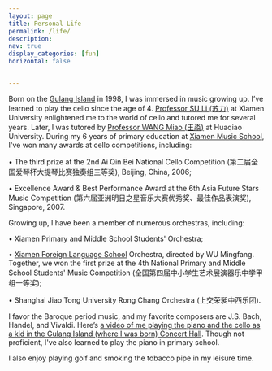 ```yaml
---
layout: page
title: Personal Life
permalink: /life/
description: 
nav: true
display_categories: [fun]
horizontal: false


---
```


Born on the <a href="https://en.wikipedia.org/wiki/Gulangyu">Gulang Island</a> in 1998, I was immersed in music growing up. I’ve learned to play the cello since the age of 4. <a href="https://baike.baidu.com/item/%E8%8B%8F%E5%8A%9B/20348800">Professor SU Li (苏力)</a> at Xiamen University enlightened me to the world of cello and tutored me for several years. Later, I was tutored by <a href="https://mdc.hqu.edu.cn/info/1037/2570.htm">Professor WANG Miao (王淼)</a> at Huaqiao University. During my 6 years of primary education at <a href="https://zh.m.wikipedia.org/zh-hans/%E5%8E%A6%E9%97%A8%E5%B8%82%E9%9F%B3%E4%B9%90%E5%AD%A6%E6%A0%A1">Xiamen Music School</a>, I've won many awards at cello competitions, including:

&#8226; The third prize at the 2nd Ai Qin Bei National Cello Competition (第二届全国爱琴杯大提琴比赛独奏组三等奖), Beijing, China, 2006;

&#8226; Excellence Award & Best Performance Award at the 6th Asia Future Stars Music Competition (第六届亚洲明日之星音乐大赛优秀奖、最佳作品表演奖), Singapore, 2007.

Growing up, I have been a member of numerous orchestras, including:

&#8226; Xiamen Primary and Middle School Students' Orchestra;

&#8226; <a href="https://baike.baidu.com/item/%E5%8E%A6%E9%97%A8%E5%A4%96%E5%9B%BD%E8%AF%AD%E5%AD%A6%E6%A0%A1/2337186">Xiamen Foreign Language School</a> Orchestra, directed by WU Mingfang. Together, we won the first prize at the 4th National Primary and Middle School Students' Music Competition (全国第四届中小学生艺术展演器乐中学甲组一等奖);

&#8226; Shanghai Jiao Tong University Rong Chang Orchestra (上交荣昶中西乐团).

I favor the Baroque period music, and my favorite composers are J.S. Bach, Handel, and Vivaldi. Here’s <a href="https://user-images.githubusercontent.com/90797701/179892169-d7ff8544-0a58-41d9-991a-1d07c5d4fe10.mp4">a video of me playing the piano and the cello as a kid in the Gulang Island (where I was born) Concert Hall</a>. Though not proficient, I've also learned to play the piano in primary school.

I also enjoy playing golf and smoking the tobacco pipe in my leisure time.
